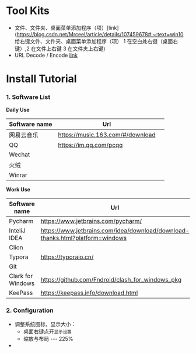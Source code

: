 # Tool Kits

- 文件、文件夹、桌面菜单添加程序（项）[link](https://blog.csdn.net/Mrceel/article/details/107459678#:~:text=win10 给右键文件、文件夹、桌面菜单添加程序（项） 1 在空白处右键（桌面右键）,2 在文件上右键 3 在文件夹上右键)
- URL Decode / Encode [link](https://www.urldecoder.io/)



# Install Tutorial

### 1. Software List

 **Daily Use**

| Software name | Url                              |      |
| ------------- | -------------------------------- | ---- |
| 网易云音乐    | https://music.163.com/#/download |      |
| QQ            | https://im.qq.com/pcqq           |      |
| Wechat        |                                  |      |
| 火绒          |                                  |      |
| Winrar        |                                  |      |

**Work Use**

| Software name     | Url                                                          |      |
| ----------------- | ------------------------------------------------------------ | ---- |
| Pycharm           | https://www.jetbrains.com/pycharm/                           |      |
| InteliJ IDEA      | https://www.jetbrains.com/idea/download/download-thanks.html?platform=windows |      |
| Clion             |                                                              |      |
| Typora            | https://typoraio.cn/                                         |      |
| Git               |                                                              |      |
| Clark for Windows | https://github.com/Fndroid/clash_for_windows_pkg             |      |
| KeePass           | https://keepass.info/download.html                           |      |



### 2. Configuration

- 调整系统图标，显示大小：
  - 桌面右键点开`显示设置`
  - 缩放与布局 --- 225%
- 